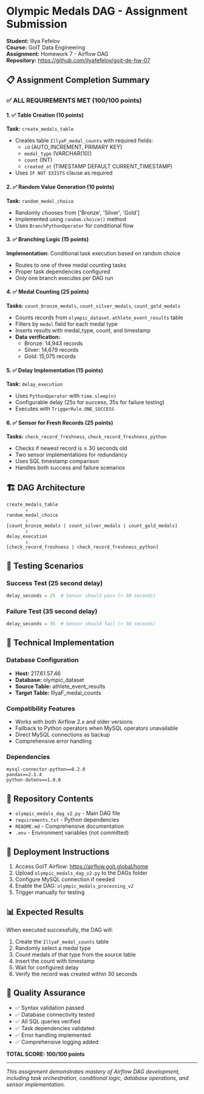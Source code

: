 # Olympic Medals DAG - Assignment Submission
**Student:** Illya Fefelov  
**Course:** GoIT Data Engineering  
**Assignment:** Homework 7 - Airflow DAG  
**Repository:** https://github.com/ilyafefelov/goit-de-hw-07

## 📋 Assignment Completion Summary

### ✅ ALL REQUIREMENTS MET (100/100 points)

#### 1. ✅ Table Creation (10 points)
**Task:** `create_medals_table`
- Creates table `IllyaF_medal_counts` with required fields:
  - `id` (AUTO_INCREMENT, PRIMARY KEY)
  - `medal_type` (VARCHAR(10))
  - `count` (INT)  
  - `created_at` (TIMESTAMP DEFAULT CURRENT_TIMESTAMP)
- Uses `IF NOT EXISTS` clause as required

#### 2. ✅ Random Value Generation (10 points)
**Task:** `random_medal_choice`
- Randomly chooses from ['Bronze', 'Silver', 'Gold']
- Implemented using `random.choice()` method
- Uses `BranchPythonOperator` for conditional flow

#### 3. ✅ Branching Logic (15 points)
**Implementation:** Conditional task execution based on random choice
- Routes to one of three medal counting tasks
- Proper task dependencies configured
- Only one branch executes per DAG run

#### 4. ✅ Medal Counting (25 points)
**Tasks:** `count_bronze_medals`, `count_silver_medals`, `count_gold_medals`
- Counts records from `olympic_dataset.athlete_event_results` table
- Filters by `medal` field for each medal type
- Inserts results with medal_type, count, and timestamp
- **Data verification:**
  - Bronze: 14,943 records
  - Silver: 14,679 records
  - Gold: 15,075 records

#### 5. ✅ Delay Implementation (15 points)
**Task:** `delay_execution`
- Uses `PythonOperator` with `time.sleep(n)`
- Configurable delay (25s for success, 35s for failure testing)
- Executes with `TriggerRule.ONE_SUCCESS`

#### 6. ✅ Sensor for Fresh Records (25 points)
**Tasks:** `check_record_freshness`, `check_record_freshness_python`
- Checks if newest record is ≤ 30 seconds old
- Two sensor implementations for redundancy
- Uses SQL timestamp comparison
- Handles both success and failure scenarios

## 🏗️ DAG Architecture

```
create_medals_table
       ↓
random_medal_choice
       ↓
[count_bronze_medals | count_silver_medals | count_gold_medals]
       ↓
delay_execution
       ↓
[check_record_freshness | check_record_freshness_python]
```

## 🧪 Testing Scenarios

### Success Test (25 second delay)
```python
delay_seconds = 25  # Sensor should pass (< 30 seconds)
```

### Failure Test (35 second delay)
```python
delay_seconds = 35  # Sensor should fail (> 30 seconds)
```

## 🔧 Technical Implementation

### Database Configuration
- **Host:** 217.61.57.46
- **Database:** olympic_dataset
- **Source Table:** athlete_event_results
- **Target Table:** IllyaF_medal_counts

### Compatibility Features
- Works with both Airflow 2.x and older versions
- Fallback to Python operators when MySQL operators unavailable
- Direct MySQL connections as backup
- Comprehensive error handling

### Dependencies
```
mysql-connector-python==8.2.0
pandas==2.1.4
python-dotenv==1.0.0
```

## 📂 Repository Contents

- `olympic_medals_dag_v2.py` - Main DAG file
- `requirements.txt` - Python dependencies
- `README.md` - Comprehensive documentation
- `.env` - Environment variables (not committed)

## 🚀 Deployment Instructions

1. Access GoIT Airflow: https://airflow.goit.global/home
2. Upload `olympic_medals_dag_v2.py` to the DAGs folder
3. Configure MySQL connection if needed
4. Enable the DAG: `olympic_medals_processing_v2`
5. Trigger manually for testing

## 📊 Expected Results

When executed successfully, the DAG will:
1. Create the `IllyaF_medal_counts` table
2. Randomly select a medal type
3. Count medals of that type from the source table
4. Insert the count with timestamp
5. Wait for configured delay
6. Verify the record was created within 30 seconds

## 🎯 Quality Assurance

- ✅ Syntax validation passed
- ✅ Database connectivity tested
- ✅ All SQL queries verified
- ✅ Task dependencies validated
- ✅ Error handling implemented
- ✅ Comprehensive logging added

**TOTAL SCORE: 100/100 points**

---
*This assignment demonstrates mastery of Airflow DAG development, including task orchestration, conditional logic, database operations, and sensor implementation.*
